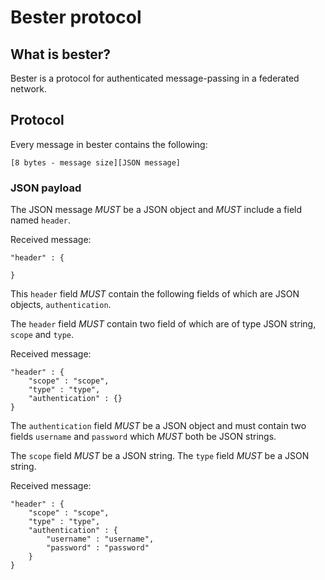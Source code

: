Bester protocol
===============

## What is bester?

Bester is a protocol for authenticated message-passing in a federated network.

## Protocol

Every message in bester contains the following:

````
[8 bytes - message size][JSON message]
````

### JSON payload

The JSON message *MUST* be a JSON object and *MUST* include
a field named `header`.


Received message:

````
"header" : {
	
}
````

This `header` field *MUST* contain the following fields of which
are JSON objects, `authentication`.

The `header` field *MUST* contain two field of which are of type
JSON string, `scope` and `type`.

Received message:

````
"header" : {
	"scope" : "scope",
	"type" : "type",
	"authentication" : {}
}
````

The `authentication` field *MUST* be a JSON object and must contain
two fields `username` and `password` which *MUST* both be JSON strings.

The `scope` field *MUST* be a JSON string.
The `type` field *MUST* be a JSON string.

Received message:

````
"header" : {
	"scope" : "scope",
	"type" : "type",
	"authentication" : {
		"username" : "username",
		"password" : "password"
	}
}
````
